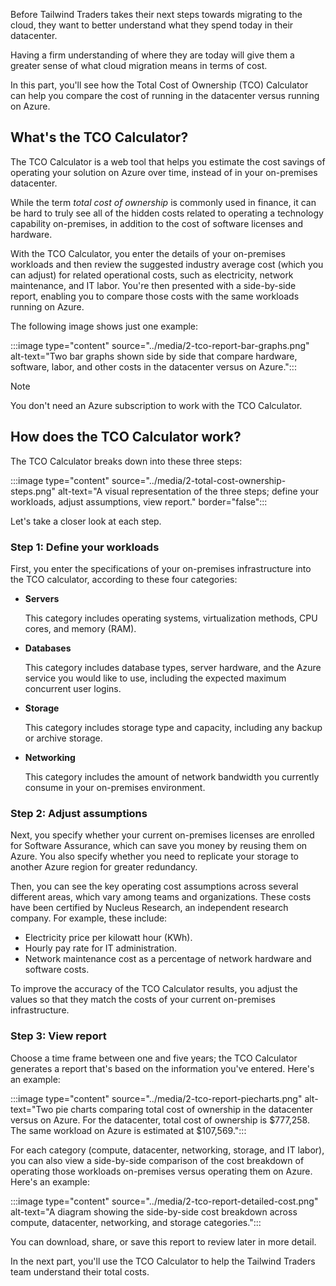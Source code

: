 Before Tailwind Traders takes their next steps towards migrating to the cloud, they want to better understand what they spend today in their datacenter. 

Having a firm understanding of where they are today will give them a greater sense of what cloud migration means in terms of cost.

In this part, you'll see how the Total Cost of Ownership (TCO) Calculator can help you compare the cost of running in the datacenter versus running on Azure.

## What's the TCO Calculator?

The TCO Calculator is a web tool that helps you estimate the cost savings of operating your solution on Azure over time, instead of in your on-premises datacenter.

While the term _total cost of ownership_ is commonly used in finance, it can be hard to truly see all of the hidden costs related to operating a technology capability on-premises, in addition to the cost of software licenses and hardware.

With the TCO Calculator, you enter the details of your on-premises workloads and then review the suggested industry average cost (which you can adjust) for related operational costs, such as electricity, network maintenance, and IT labor. You're then presented with a side-by-side report, enabling you to compare those costs with the same workloads running on Azure.

The following image shows just one example:

:::image type="content" source="../media/2-tco-report-bar-graphs.png" alt-text="Two bar graphs shown side by side that compare hardware, software, labor, and other costs in the datacenter versus on Azure.":::

> [!NOTE]
> You don't need an Azure subscription to work with the TCO Calculator.

## How does the TCO Calculator work?

The TCO Calculator breaks down into these three steps:

:::image type="content" source="../media/2-total-cost-ownership-steps.png" alt-text="A visual representation of the three steps; define your workloads, adjust assumptions, view report." border="false":::

Let's take a closer look at each step.

### Step 1: Define your workloads

First, you enter the specifications of your on-premises infrastructure into the TCO calculator, according to these four categories:

* **Servers**

    This category includes operating systems, virtualization methods, CPU cores, and memory (RAM).
* **Databases**

    This category includes database types, server hardware, and the Azure service you would like to use, including the expected maximum concurrent user logins.
* **Storage**

    This category includes storage type and capacity, including any backup or archive storage.
* **Networking**

    This category includes the amount of network bandwidth you currently consume in your on-premises environment.

### Step 2: Adjust assumptions

Next, you specify whether your current on-premises licenses are enrolled for Software Assurance, which can save you money by reusing them on Azure. You also specify whether you need to replicate your storage to another Azure region for greater redundancy.

Then, you can see the key operating cost assumptions across several different areas, which vary among teams and organizations. These costs have been certified by Nucleus Research, an independent research company. For example, these include:

* Electricity price per kilowatt hour (KWh).
* Hourly pay rate for IT administration.
* Network maintenance cost as a percentage of network hardware and software costs.

To improve the accuracy of the TCO Calculator results, you adjust the values so that they match the costs of your current on-premises infrastructure.

### Step 3: View report

Choose a time frame between one and five years; the TCO Calculator generates a report that's based on the information you've entered. Here's an example:

:::image type="content" source="../media/2-tco-report-piecharts.png" alt-text="Two pie charts comparing total cost of ownership in the datacenter versus on Azure. For the datacenter, total cost of ownership is $777,258. The same workload on Azure is estimated at $107,569.":::

For each category (compute, datacenter, networking, storage, and IT labor),  you can also view a side-by-side comparison of the cost breakdown of operating those workloads on-premises versus operating them on Azure. Here's an example:

:::image type="content" source="../media/2-tco-report-detailed-cost.png" alt-text="A diagram showing the side-by-side cost breakdown across compute, datacenter, networking, and storage categories.":::

You can download, share, or save this report to review later in more detail.

In the next part, you'll use the TCO Calculator to help the Tailwind Traders team understand their total costs.
